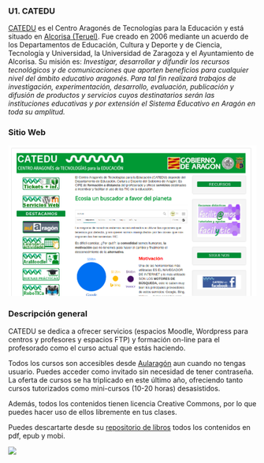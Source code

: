 ### U1. CATEDU


[CATEDU](http://web.catedu.es/webcatedu/) es el Centro Aragonés de Tecnologías para la Educación y está situado en [Alcorisa (Teruel)](http://maps.google.com/maps?f=q&hl=ca&geocode=&q=Alcorisa+%28Teruel%29&sll=37.0625,-95.677068&sspn=38.775203,63.369141&ie=UTF8&ll=40.894311,-0.380402&spn=0.289629,0.495071&t=h&z=11&iwloc=addr). Fue creado en 2006 mediante un acuerdo de los Departamentos de Educación, Cultura y Deporte y de Ciencia, Tecnología y Universidad, la Universidad de Zaragoza y el Ayuntamiento de Alcorisa. Su misión es: _Investigar, desarrollar y difundir los recursos tecnológicos y de comunicaciones que aporten beneficios para cualquier nivel del ámbito educativo aragonés. Para tal fin realizará trabajos de investigación, experimentación, desarrollo, evaluación, publicación y difusión de productos y servicios cuyos destinatarios serán las instituciones educativas y por extensión el Sistema Educativo en Aragón en toda su amplitud._

### Sitio Web

![5.2. Captura pantalla.](img/Captura_de_pantalla_de_2017-04-21_13-37-22.png)

### Descripción general

CATEDU se dedica a ofrecer servicios (espacios Moodle, Wordpress para centros y profesores y espacios FTP) y formación on-line para el profesorado como el curso actual que estás haciendo.

Todos los cursos son accesibles desde [Aularagón](http://moodle.catedu.es/) aun cuando no tengas usuario. Puedes acceder como invitado sin necesidad de tener contraseña. La oferta de cursos se ha triplicado en este último año, ofreciendo tanto cursos tutorizados como mini-cursos (10-20 horas) desasistidos.

Además, todos los contenidos tienen licencia Creative Commons, por lo que puedes hacer uso de ellos libremente en tus clases.

Puedes descartarte desde su [repositorio de libros](https://legacy.gitbook.com/@catedu) todos los contenidos en pdf, epub y mobi.

![](https://catedu.github.io/faq-aularagon/assets/descargacursos.png)

